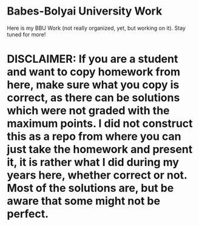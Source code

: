 # Babes-Bolyai University Work

Here is my BBU Work (not really organized, yet, but working on it). Stay tuned for more!

# DISCLAIMER: If you are a student and want to copy homework from here, make sure what you copy is correct, as there can be solutions which were not graded with the maximum points. I did not construct this as a repo from where you can just take the homework and present it, it is rather what I did during my years here, whether correct or not. Most of the solutions are, but be aware that some might not be perfect.
